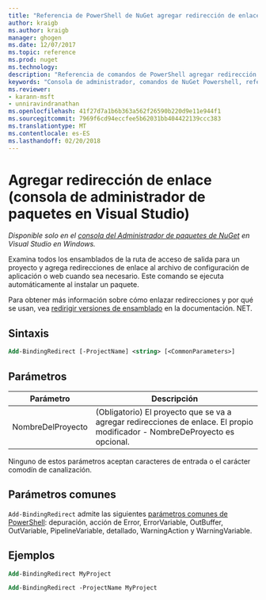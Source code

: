 ```yaml
---
title: "Referencia de PowerShell de NuGet agregar redirección de enlace | Documentos de Microsoft"
author: kraigb
ms.author: kraigb
manager: ghogen
ms.date: 12/07/2017
ms.topic: reference
ms.prod: nuget
ms.technology: 
description: "Referencia de comandos de PowerShell agregar redirección de enlace en la consola de administrador de paquetes de NuGet en Visual Studio."
keywords: "Consola de administrador, comandos de NuGet Powershell, referencia de NuGet Powershell, agregar redirección de enlace de paquete de NuGet"
ms.reviewer:
- karann-msft
- unniravindranathan
ms.openlocfilehash: 41f27d7a1b6b363a562f26590b220d9e11e944f1
ms.sourcegitcommit: 7969f6cd94eccfee5b62031bb404422139ccc383
ms.translationtype: MT
ms.contentlocale: es-ES
ms.lasthandoff: 02/20/2018
---
```

# <a name="add-bindingredirect-package-manager-console-in-visual-studio"></a>Agregar redirección de enlace (consola de administrador de paquetes en Visual Studio)

*Disponible solo en el [consola del Administrador de paquetes de NuGet](package-manager-console.md) en Visual Studio en Windows.*

Examina todos los ensamblados de la ruta de acceso de salida para un proyecto y agrega redirecciones de enlace al archivo de configuración de aplicación o web cuando sea necesario. Este comando se ejecuta automáticamente al instalar un paquete.

Para obtener más información sobre cómo enlazar redirecciones y por qué se usan, vea [redirigir versiones de ensamblado](/dotnet/framework/configure-apps/redirect-assembly-versions) en la documentación. NET.

## <a name="syntax"></a>Sintaxis

```ps
Add-BindingRedirect [-ProjectName] <string> [<CommonParameters>]
```

## <a name="parameters"></a>Parámetros

| Parámetro | Descripción |
| --- | --- |
| NombreDelProyecto | (Obligatorio) El proyecto que se va a agregar redirecciones de enlace. El propio modificador - NombreDeProyecto es opcional. |

Ninguno de estos parámetros aceptan caracteres de entrada o el carácter comodín de canalización.

## <a name="common-parameters"></a>Parámetros comunes

`Add-BindingRedirect` admite las siguientes [parámetros comunes de PowerShell](http://go.microsoft.com/fwlink/?LinkID=113216): depuración, acción de Error, ErrorVariable, OutBuffer, OutVariable, PipelineVariable, detallado, WarningAction y WarningVariable.

## <a name="examples"></a>Ejemplos

```ps
Add-BindingRedirect MyProject

Add-BindingRedirect -ProjectName MyProject
```
